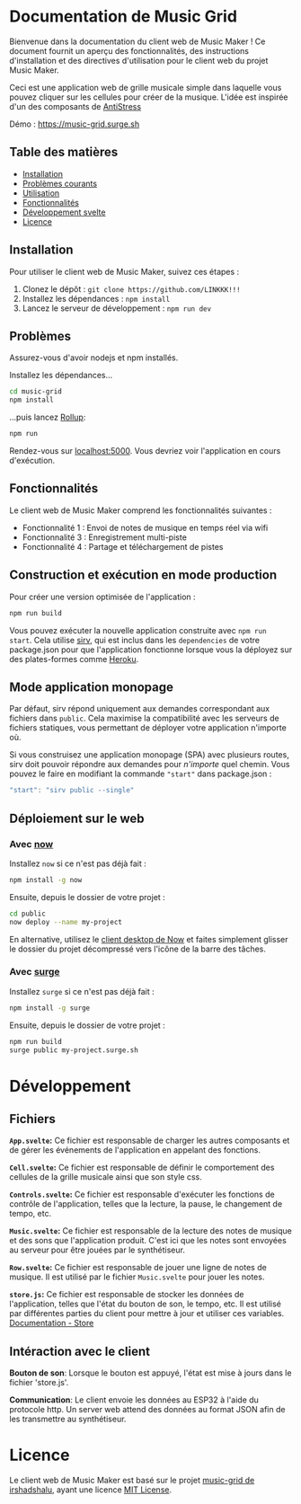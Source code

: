 # Documentation de Music Grid

Bienvenue dans la documentation du client web de Music Maker ! Ce document fournit un aperçu des fonctionnalités, des instructions d'installation et des directives d'utilisation pour le client web du projet Music Maker.

Ceci est une application web de grille musicale simple dans laquelle vous pouvez cliquer sur les cellules pour créer de la musique. L'idée est inspirée d'un des composants de [AntiStress](https://play.google.com/store/apps/details?id=com.JindoBlu.Antistress&hl=fr)

Démo : https://music-grid.surge.sh

## Table des matières

- [Installation](#installation)
- [Problèmes courants](#Problèmes)
- [Utilisation](#Fonctionnalités)
- [Fonctionnalités](#fonctionnalités)
- [Développement svelte](#développement)
- [Licence](#licence)

## Installation

Pour utiliser le client web de Music Maker, suivez ces étapes :

1. Clonez le dépôt : `git clone https://github.com/LINKKK!!!`
2. Installez les dépendances : `npm install`
3. Lancez le serveur de développement : `npm run dev`

## Problèmes

Assurez-vous d'avoir nodejs et npm installés.

Installez les dépendances...

```bash
cd music-grid
npm install
```

...puis lancez [Rollup](https://rollupjs.org):

```bash
npm run
```

Rendez-vous sur [localhost:5000](http://localhost:5000). Vous devriez voir l'application en cours d'exécution.

## Fonctionnalités

Le client web de Music Maker comprend les fonctionnalités suivantes :

- Fonctionnalité 1 : Envoi de notes de musique en temps réel via wifi
- Fonctionnalité 3 : Enregistrement multi-piste
- Fonctionnalité 4 : Partage et téléchargement de pistes

## Construction et exécution en mode production

Pour créer une version optimisée de l'application :

```bash
npm run build
```

Vous pouvez exécuter la nouvelle application construite avec `npm run start`. Cela utilise [sirv](https://github.com/lukeed/sirv), qui est inclus dans les `dependencies` de votre package.json pour que l'application fonctionne lorsque vous la déployez sur des plates-formes comme [Heroku](https://heroku.com).

## Mode application monopage

Par défaut, sirv répond uniquement aux demandes correspondant aux fichiers dans `public`. Cela maximise la compatibilité avec les serveurs de fichiers statiques, vous permettant de déployer votre application n'importe où.

Si vous construisez une application monopage (SPA) avec plusieurs routes, sirv doit pouvoir répondre aux demandes pour *n'importe* quel chemin. Vous pouvez le faire en modifiant la commande `"start"` dans package.json :

```js
"start": "sirv public --single"
```

## Déploiement sur le web

### Avec [now](https://zeit.co/now)

Installez `now` si ce n'est pas déjà fait :

```bash
npm install -g now
```

Ensuite, depuis le dossier de votre projet :

```bash
cd public
now deploy --name my-project
```

En alternative, utilisez le [client desktop de Now](https://zeit.co/download) et faites simplement glisser le dossier du projet décompressé vers l'icône de la barre des tâches.

### Avec [surge](https://surge.sh/)

Installez `surge` si ce n'est pas déjà fait :

```bash
npm install -g surge
```

Ensuite, depuis le dossier de votre projet :

```bash
npm run build
surge public my-project.surge.sh
```

# Développement
## Fichiers
<b>```App.svelte```:</b> Ce fichier est responsable de charger les autres composants et de gérer les événements de l'application en appelant des fonctions.

<b>```Cell.svelte```:</b> Ce fichier est responsable de définir le comportement des cellules de la grille musicale ainsi que son style css.

<b>```Controls.svelte```:</b> Ce fichier est responsable d'exécuter les fonctions de contrôle de l'application, telles que la lecture, la pause, le changement de tempo, etc.

<b>```Music.svelte```:</b> Ce fichier est responsable de la lecture des notes de musique et des sons que l'application produit. C'est ici que les notes sont envoyées au serveur pour être jouées par le synthétiseur.

<b>```Row.svelte```:</b> Ce fichier est responsable de jouer une ligne de notes de musique. Il est utilisé par le fichier ```Music.svelte``` pour jouer les notes.

<b>```store.js```:</b> Ce fichier est responsable de stocker les données de l'application, telles que l'état du bouton de son, le tempo, etc. Il est utilisé par différentes parties du client pour mettre à jour et utiliser ces variables. [Documentation - Store](https://svelte.dev/docs/svelte-store)

## Intéraction avec le client

<b>Bouton de son</b>: Lorsque le bouton est appuyé, l'état est mise à jours dans le fichier 'store.js'.

<b>Communication</b>: Le client envoie les données au ESP32 à l'aide du protocole http. Un server web attend des données au format JSON afin de les transmettre au synthétiseur.

# Licence

Le client web de Music Maker est basé sur le projet [music-grid de irshadshalu](https://github.com/irshadshalu/music-grid), ayant une licence [MIT License](/music-grid/LICENSE).
